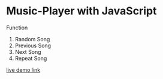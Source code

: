 # Music-Player with JavaScript

Function

1. Random Song
2. Previous Song
3. Next Song
4. Repeat Song

<a href="https://harshitha-p2004.github.io/business-card/"  target="_blanck">live demo link</a>
